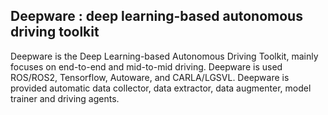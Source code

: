 ## Deepware : deep learning-based autonomous driving toolkit

Deepware is the Deep Learning-based Autonomous Driving Toolkit, mainly focuses on end-to-end and mid-to-mid driving. Deepware is used ROS/ROS2, Tensorflow, Autoware, and CARLA/LGSVL. Deepware is provided automatic data collector, data extractor, data augmenter, model trainer and driving agents.
